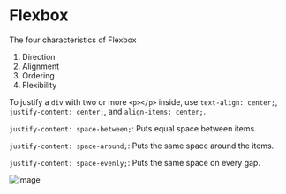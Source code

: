 # Flexbox

The four characteristics of Flexbox
1. Direction
2. Alignment
3. Ordering
4. Flexibility

To justify a `div` with two or more `<p></p>` inside, use `text-align: center;`, `justify-content: center;`, and `align-items: center;`.

`justify-content: space-between;`: Puts equal space between items. 

`justify-content: space-around;`: Puts the same space around the items.

`justify-content: space-evenly;`: Puts the same space on every gap. 

![image](https://github.com/stefanoturcarelli/flexbox/assets/67341828/80995bbb-490f-4987-a2c4-27ea4915f340)
